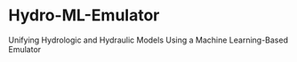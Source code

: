 # Hydro-ML-Emulator
Unifying Hydrologic and Hydraulic Models Using a Machine Learning-Based Emulator
